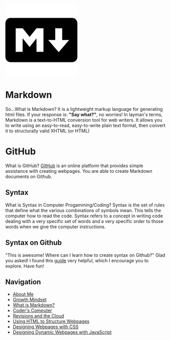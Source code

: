 ![Markdown Icon](/Markdown.png)

# Markdown

So...What is Markdown? It is a lightweight markup language for generating html files.  If your response is: **"Say what?"**, no worries! In layman's terms, Markdown is a text-to-HTML conversion tool for web writers. It allows you to write using an easy-to-read, easy-to-write plain text format, then convert it to structurally valid XHTML (or HTML)

# GitHub

What is GitHub? [GitHub](https://github.com/) is an online platform that provides simple assistance with creating webpages. You are able to create Markdown documents on Github.

## Syntax

What is Syntax in Computer Progamming/Coding? Syntax is the set of rules that define what the various combinations of symbols mean. This tells the computer how to read the code. Syntax refers to a concept in writing code dealing with a very specific set of words and a very specific order to those words when we give the computer instructions.

## Syntax on Github

"This is awesome! Where can I learn how to create syntax on Github?" Glad you asked! I found this [guide](https://docs.github.com/en/github/writing-on-github/getting-started-with-writing-and-formatting-on-github/basic-writing-and-formatting-syntax) very helpful, which I encourage you to explore. Have fun!

## Navigation

- [About Me](/README.md)
- [Growth Mindset](/Growth_Mindset.md)
- [What is Markdown?](/Learning_Markdown.md)
- [Coder's Computer](/CodersComputer.md)
- [Revisions and the Cloud](/RevisionsandCloud.md)
- [Using HTML to Structure Webpages](/HTML_Structure.md)
- [Designing Webpages with CSS](/designing_with_CSS.md)
- [Designing Dynamic Webpages with JavaScript](/Dynamic_Web_Pages_with_JavaScript.md)
